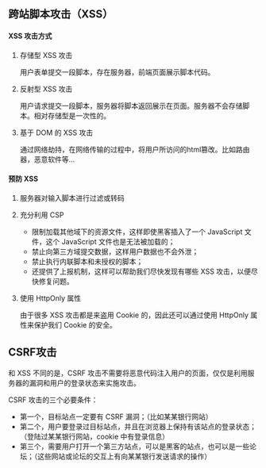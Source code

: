## 跨站脚本攻击（XSS）

#### XSS 攻击方式

1. 存储型 XSS 攻击

   用户表单提交一段脚本，存在服务器，前端页面展示脚本代码。

2. 反射型 XSS 攻击

   用户请求提交一段脚本，服务器将脚本返回展示在页面。服务器不会存储脚本。相对存储型是一次性的。

3. 基于 DOM 的 XSS 攻击

   通过网络劫持，在网络传输的过程中，将用户所访问的html篡改。比如路由器，恶意软件等...

#### 预防 XSS

1. 服务器对输入脚本进行过滤或转码
2. 充分利用 CSP

   - 限制加载其他域下的资源文件，这样即使黑客插入了一个 JavaScript 文件，这个 JavaScript 文件也是无法被加载的；
   - 禁止向第三方域提交数据，这样用户数据也不会外泄；
   - 禁止执行内联脚本和未授权的脚本；
   - 还提供了上报机制，这样可以帮助我们尽快发现有哪些 XSS 攻击，以便尽快修复问题。

3. 使用 HttpOnly 属性

   由于很多 XSS 攻击都是来盗用 Cookie 的，因此还可以通过使用 HttpOnly 属性来保护我们 Cookie 的安全。

## CSRF攻击

和 XSS 不同的是，CSRF 攻击不需要将恶意代码注入用户的页面，仅仅是利用服务器的漏洞和用户的登录状态来实施攻击。

CSRF 攻击的三个必要条件：

- 第一个，目标站点一定要有 CSRF 漏洞；（比如某某银行网站）
- 第二个，用户要登录过目标站点，并且在浏览器上保持有该站点的登录状态；（登陆过某某银行网站，cookie 中有登录信息）
- 第三个，需要用户打开一个第三方站点，可以是黑客的站点，也可以是一些论坛；（这些网站或论坛的交互上有向某某银行发送请求的操作）
